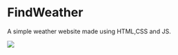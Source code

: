 # FindWeather
A simple weather website made using HTML,CSS and JS.

<img src = "images/findweather.png" />

